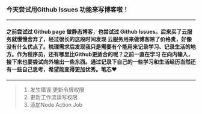 <!-- intro: 对比各种服务器价格之后发现Github Issues能实现写博客的功能 简直YYDS 经过网上寻找各种教程现在终于运行起来了 --> 

### 今天尝试用Github Issues 功能来写博客啦！

---
#### 之前尝试过 Github page 做静态博客，也尝试过 Github Issues。后来买了云服务就慢慢舍弃了，经过很长的这段时间发现 云服务用来做博客除了价格贵，好像没有什么优点了。梳理需求后发现我只是需要有个能用来记录学习、记录生活的地方。作为程序员，还有哪里比Github更适合的呢？之前一直在学习 在向内输入，接下来也要尝试向外输出一些东西。通过记录下自己的一些学习和生活经历当然还有一些自己思考，希望能变得更加优秀。笔芯♥️
 

--- 
> 1. 发生错误 更新令牌权限
> 2. 更新工作流读写权限
> 3. 添加Node Action Job
